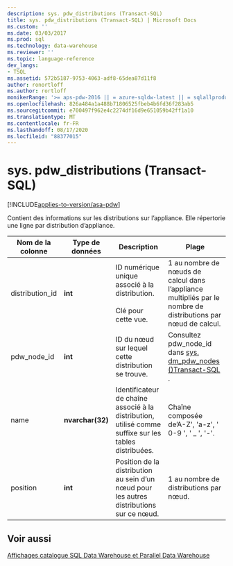 ```yaml
---
description: sys. pdw_distributions (Transact-SQL)
title: sys. pdw_distributions (Transact-SQL) | Microsoft Docs
ms.custom: ''
ms.date: 03/03/2017
ms.prod: sql
ms.technology: data-warehouse
ms.reviewer: ''
ms.topic: language-reference
dev_langs:
- TSQL
ms.assetid: 572b5187-9753-4063-adf8-65dea87d11f8
author: ronortloff
ms.author: rortloff
monikerRange: '>= aps-pdw-2016 || = azure-sqldw-latest || = sqlallproducts-allversions'
ms.openlocfilehash: 826a484a1a488b71806525fbeb4b6fd36f283ab5
ms.sourcegitcommit: e700497f962e4c2274df16d9e651059b42ff1a10
ms.translationtype: MT
ms.contentlocale: fr-FR
ms.lasthandoff: 08/17/2020
ms.locfileid: "88377015"
---
```

# <a name="syspdw_distributions-transact-sql"></a>sys. pdw_distributions (Transact-SQL)
[!INCLUDE[applies-to-version/asa-pdw](../../includes/applies-to-version/asa-pdw.md)]

  Contient des informations sur les distributions sur l’appliance. Elle répertorie une ligne par distribution d’appliance.  
  
|Nom de la colonne|Type de données|Description|Plage|  
|-----------------|---------------|-----------------|-----------|  
|distribution_id|**int**|ID numérique unique associé à la distribution.<br /><br /> Clé pour cette vue.|1 au nombre de nœuds de calcul dans l’appliance multipliés par le nombre de distributions par nœud de calcul.|  
|pdw_node_id|**int**|ID du nœud sur lequel cette distribution se trouve.|Consultez pdw_node_id dans [sys. dm_pdw_nodes &#40;&#41;Transact-SQL ](../../relational-databases/system-dynamic-management-views/sys-dm-pdw-nodes-transact-sql.md).|  
|name|**nvarchar(32)**|Identificateur de chaîne associé à la distribution, utilisé comme suffixe sur les tables distribuées.|Chaîne composée de’A-Z', 'a-z', ' 0-9 ', ' _ ', '-'.|  
|position|**int**|Position de la distribution au sein d’un nœud pour les autres distributions sur ce nœud.|1 au nombre de distributions par nœud.|  
  
## <a name="see-also"></a>Voir aussi  
 [Affichages catalogue SQL Data Warehouse et Parallel Data Warehouse](../../relational-databases/system-catalog-views/sql-data-warehouse-and-parallel-data-warehouse-catalog-views.md)  
  
  
